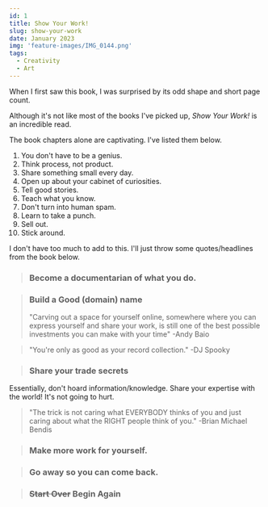 ```yaml
---
id: 1
title: Show Your Work!
slug: show-your-work
date: January 2023
img: 'feature-images/IMG_0144.png'
tags:
  - Creativity
  - Art
---
```


When I first saw this book, I was surprised by its odd shape and short page count.

Although it's not like most of the books I've picked up, *Show Your Work!* is an incredible read.

<!--more-->

The book chapters alone are captivating. I've listed them below.
1. You don't have to be a genius.
1. Think process, not product.
1. Share something small every day.
1. Open up about your cabinet of curiosities.
1. Tell good stories.
1. Teach what you know.
1. Don't turn into human spam.
1. Learn to take a punch.
1. Sell out.
1. Stick around.

I don't have too much to add to this. I'll just throw some quotes/headlines from the book below.

> ### Become a documentarian of what you do.

> ### Build a Good (domain) name
> "Carving out a space for yourself online, somewhere where you can express yourself and share your work, is still one of the best possible investments you can make with your time"
> -Andy Baio

> "You're only as good as your record collection."
> -DJ Spooky

> ### Share your trade secrets
Essentially, don't hoard information/knowledge. Share your expertise with the world! It's not going to hurt.

> "The trick is not caring what EVERYBODY thinks of you and just caring about what the RIGHT people think of you."
> -Brian Michael Bendis

> ### Make more work for yourself.

> ### Go away so you can come back.

> ### ~~Start Over~~ Begin Again
